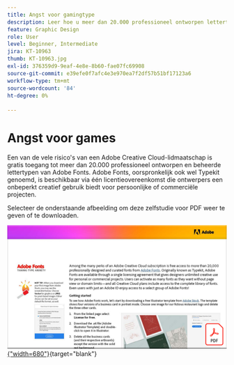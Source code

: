 ```yaml
---
title: Angst voor gamingtype
description: Leer hoe u meer dan 20.000 professioneel ontworpen lettertypen in Creative Cloud benadert en gebruikt
feature: Graphic Design
role: User
level: Beginner, Intermediate
jira: KT-10963
thumb: KT-10963.jpg
exl-id: 376359d9-9eaf-4e8e-8b60-fae07fc69908
source-git-commit: e39efe0f7afc4e3e970ea7f2df57b51bf17123a6
workflow-type: tm+mt
source-wordcount: '84'
ht-degree: 0%

---
```


# Angst voor games

Een van de vele risico&#39;s van een Adobe Creative Cloud-lidmaatschap is gratis toegang tot meer dan 20.000 professioneel ontworpen en beheerde lettertypen van Adobe Fonts. Adobe Fonts, oorspronkelijk ook wel Typekit genoemd, is beschikbaar via één licentieovereenkomst die ontwerpers een onbeperkt creatief gebruik biedt voor persoonlijke of commerciële projecten.

Selecteer de onderstaande afbeelding om deze zelfstudie voor PDF weer te geven of te downloaden.

[![Afbeelding van eerste pagina van zelfstudie](assets/TamingTypeAnxiety.png){&quot;width=680&quot;}](assets/Adobe-Fonts-Taming-Font-Anxiety.pdf){target="blank"}
